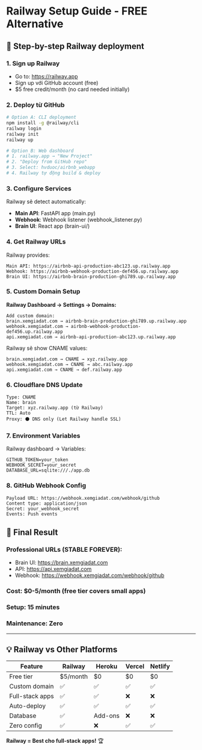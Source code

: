 # Railway Setup Guide - FREE Alternative

## 🚀 Step-by-step Railway deployment

### 1. Sign up Railway
- Go to: https://railway.app
- Sign up với GitHub account (free)
- $5 free credit/month (no card needed initially)

### 2. Deploy từ GitHub
```bash
# Option A: CLI deployment
npm install -g @railway/cli
railway login
railway init
railway up

# Option B: Web dashboard
# 1. railway.app → "New Project"
# 2. "Deploy from GitHub repo"  
# 3. Select: hvduoc/airbnb_webapp
# 4. Railway tự động build & deploy
```

### 3. Configure Services
Railway sẽ detect automatically:
- **Main API**: FastAPI app (main.py)
- **Webhook**: Webhook listener (webhook_listener.py)  
- **Brain UI**: React app (brain-ui/)

### 4. Get Railway URLs
Railway provides:
```
Main API: https://airbnb-api-production-abc123.up.railway.app
Webhook: https://airbnb-webhook-production-def456.up.railway.app  
Brain UI: https://airbnb-brain-production-ghi789.up.railway.app
```

### 5. Custom Domain Setup
**Railway Dashboard → Settings → Domains:**
```
Add custom domain:
brain.xemgiadat.com → airbnb-brain-production-ghi789.up.railway.app
webhook.xemgiadat.com → airbnb-webhook-production-def456.up.railway.app
api.xemgiadat.com → airbnb-api-production-abc123.up.railway.app
```

Railway sẽ show CNAME values:
```
brain.xemgiadat.com → CNAME → xyz.railway.app
webhook.xemgiadat.com → CNAME → abc.railway.app
api.xemgiadat.com → CNAME → def.railway.app
```

### 6. Cloudflare DNS Update
```
Type: CNAME
Name: brain  
Target: xyz.railway.app (từ Railway)
TTL: Auto
Proxy: ⚫ DNS only (Let Railway handle SSL)
```

### 7. Environment Variables
Railway dashboard → Variables:
```
GITHUB_TOKEN=your_token
WEBHOOK_SECRET=your_secret
DATABASE_URL=sqlite:///./app.db
```

### 8. GitHub Webhook Config
```
Payload URL: https://webhook.xemgiadat.com/webhook/github
Content type: application/json
Secret: your_webhook_secret
Events: Push events
```

## 🎉 Final Result

### Professional URLs (STABLE FOREVER):
- Brain UI: https://brain.xemgiadat.com
- API: https://api.xemgiadat.com
- Webhook: https://webhook.xemgiadat.com/webhook/github

### Cost: $0-5/month (free tier covers small apps)
### Setup: 15 minutes  
### Maintenance: Zero

---

## 💡 Railway vs Other Platforms

| Feature | Railway | Heroku | Vercel | Netlify |
|---------|---------|---------|---------|---------|
| Free tier | $5/month | $0 | $0 | $0 |
| Custom domain | ✅ | ✅ | ✅ | ✅ |  
| Full-stack apps | ✅ | ✅ | ❌ | ❌ |
| Auto-deploy | ✅ | ✅ | ✅ | ✅ |
| Database | ✅ | Add-ons | ❌ | ❌ |
| Zero config | ✅ | ❌ | ✅ | ✅ |

**Railway = Best cho full-stack apps!** 🏆